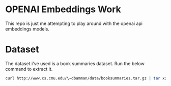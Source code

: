 # OPENAI Embeddings Work

This repo is just me attempting to play around with the openai api embeddings models.


# Dataset
The dataset i've used is a book summaries dataset.
Run the below command to extract it.
```bash
curl http://www.cs.cmu.edu/\~dbamman/data/booksummaries.tar.gz | tar xz -C bin
```